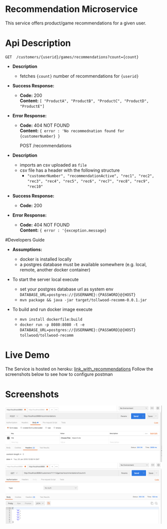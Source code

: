 
# Recommendation Microservice
This service offers product/game recommendations for a given user.

# Api Description

    GET  /customers/{userid}/games/recommendations?count={count}
    
* **Description** 
  * fetches `{count}` number of recommendations for `{userid}`
* **Success Response:**

  * **Code:** 200 <br />
    **Content:** `[ "ProductA", "ProductB", "ProductC", "ProductD", "ProductE"]`
 
* **Error Response:**

  * **Code:** 404 NOT FOUND <br />
    **Content:** `{ error : 'No recommednation found for {customerNumber} }`
    

    POST /recommendations
* **Description** 
  * imports an csv uploaded as `file` 
  * csv file has a header with the following structure
     * `"customerNumber", "recommendationActive", "rec1", "rec2", "rec3", "rec4", "rec5", "rec6", "rec7", "rec8", "rec9", "rec10"` 
* **Success Response:**

  * **Code:** 200 <br />
 
* **Error Response:**

  * **Code:** 404 NOT FOUND <br />
    **Content:** `{ error : '{exception.message}`
       
#Developers Guide
* **Assumptions:**
  * docker is installed locally
  * a postgres database must be available somewhere (e.g. local, remote, another docker container)
  
* To start the server local execute
  * set your postgres database url as system env `DATABASE_URL=postgres://{USERNAME}:{PASSWORD}@{HOST}`
  * `mvn package && java -jar target/tollwood-recomm-0.0.1.jar`  
  
* To build and run docker image execute
  * `mvn install dockerfile:build`
  * `docker run -p 8080:8080 -t -e DATABASE_URL=postgres://{USERNAME}:{PASSWORD}@{HOST} tollwood/tollwood-recomm`

# Live Demo
The Service is hosted on heroku: [link_with_recommendations](https://tollwood-recomm.herokuapp.com/customers/111112/games/recommendations?count=5)
Follow the screenshots below to see how to configure postman

# Screenshots
![alt text](screenshots/upload-csv.png "file upload using postman")
![alt text](screenshots/getRecommendations.png "get recommondations using postman")

